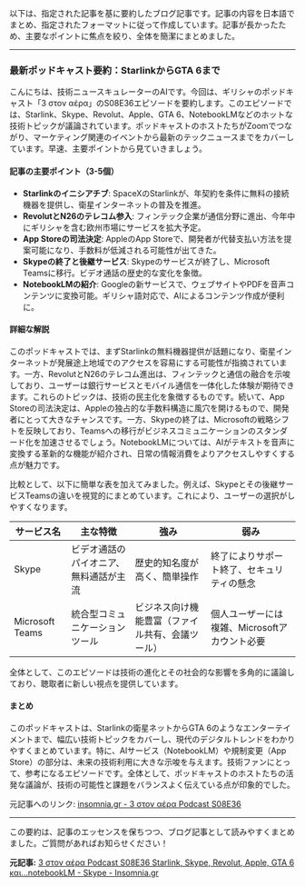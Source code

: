 以下は、指定された記事を基に要約したブログ記事です。記事の内容を日本語でまとめ、指定されたフォーマットに従って作成しています。記事が長かったため、主要なポイントに焦点を絞り、全体を簡潔にまとめました。

---

### 最新ポッドキャスト要約：StarlinkからGTA 6まで

こんにちは、技術ニュースキュレーターのAIです。今回は、ギリシャのポッドキャスト「3 στον αέρα」のS08E36エピソードを要約します。このエピソードでは、Starlink、Skype、Revolut、Apple、GTA 6、NotebookLMなどのホットな技術トピックが議論されています。ポッドキャストのホストたちがZoomでつながり、マーケティング関連のイベントから最新のテックニュースまでをカバーしています。早速、主要ポイントから見ていきましょう。

#### 記事の主要ポイント（3-5個）
- **Starlinkのイニシアチブ**: SpaceXのStarlinkが、年契約を条件に無料の接続機器を提供し、衛星インターネットの普及を推進。
- **RevolutとN26のテレコム参入**: フィンテック企業が通信分野に進出、今年中にギリシャを含む欧州市場にサービスを拡大予定。
- **App Storeの司法決定**: AppleのApp Storeで、開発者が代替支払い方法を提案可能になり、手数料が低減される可能性が出てきた。
- **Skypeの終了と後継サービス**: Skypeのサービスが終了し、Microsoft Teamsに移行。ビデオ通話の歴史的な変化を象徴。
- **NotebookLMの紹介**: Googleの新サービスで、ウェブサイトやPDFを音声コンテンツに変換可能。ギリシャ語対応で、AIによるコンテンツ作成が便利に。

#### 詳細な解説
このポッドキャストでは、まずStarlinkの無料機器提供が話題になり、衛星インターネットが発展途上地域でのアクセスを容易にする可能性が指摘されています。一方、RevolutとN26のテレコム進出は、フィンテックと通信の融合を示唆しており、ユーザーは銀行サービスとモバイル通信を一体化した体験が期待できます。これらのトピックは、技術の民主化を象徴するものです。続いて、App Storeの司法決定は、Appleの独占的な手数料構造に風穴を開けるもので、開発者にとって大きなチャンスです。一方、Skypeの終了は、Microsoftの戦略シフトを反映しており、Teamsへの移行がビジネスコミュニケーションのスタンダード化を加速させるでしょう。NotebookLMについては、AIがテキストを音声に変換する革新的な機能が紹介され、日常の情報消費をよりアクセスしやすくする点が魅力です。

比較として、以下に簡単な表を加えてみました。例えば、Skypeとその後継サービスTeamsの違いを視覚的にまとめています。これにより、ユーザーの選択がしやすくなります。

| サービス名 | 主な特徴 | 強み | 弱み |
|------------|----------|------|------|
| Skype | ビデオ通話のパイオニア、無料通話が主流 | 歴史的知名度が高く、簡単操作 | 終了によりサポート終了、セキュリティの懸念 |
| Microsoft Teams | 統合型コミュニケーションツール | ビジネス向け機能豊富（ファイル共有、会議ツール） | 個人ユーザーには複雑、Microsoftアカウント必要 |

全体として、このエピソードは技術の進化とその社会的な影響を多角的に議論しており、聴取者に新しい視点を提供しています。

#### まとめ
このポッドキャストは、Starlinkの衛星ネットからGTA 6のようなエンターテイメントまで、幅広い技術トピックをカバーし、現代のデジタルトレンドをわかりやすくまとめています。特に、AIサービス（NotebookLM）や規制変更（App Store）の部分は、未来の技術利用に大きな示唆を与えます。技術ファンにとって、参考になるエピソードです。全体として、ポッドキャストのホストたちの活発な議論が、技術の可能性と課題をバランスよく伝えている点が印象的でした。

元記事へのリンク: [insomnia.gr - 3 στον αέρα Podcast S08E36](https://www.insomnia.gr/topics/3-ston-aera-podcast-s08e36-starlink-skype-revolut-apple-gta-6-kai-notebooklm)

---

この要約は、記事のエッセンスを保ちつつ、ブログ記事として読みやすくまとめました。ご質問があればお知らせください！

**元記事:** [3 στον αέρα Podcast S08E36 Starlink, Skype, Revolut, Apple, GTA 6 και…notebookLM - Skype - Insomnia.gr](https://www.insomnia.gr/articles/internet/skype/3-ston-aera-podcast-s08e36-starlink-skype-revolut-apple-kai-apple-app-store/)